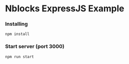 # Nblocks ExpressJS Example

### Installing

```
npm install
```

### Start server (port 3000)

```
npm run start
```
